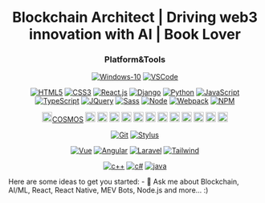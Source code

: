 <!--
**kumarsunnykbs/kumarsunnykbs** is a ✨ _special_ ✨ repository because its `README.md` (this file) appears on your GitHub profile.

Here are some ideas to get you started:

- 🔭 I’m currently working on ...
- 🌱 I’m currently learning ...
- 👯 I’m looking to collaborate on ...
- 🤔 I’m looking for help with ...
- 💬 Ask me about ...
- 📫 How to reach me: ...
- 😄 Pronouns: ...
- ⚡ Fun fact: ...
-->

<h1 align="center"><b></b><br>Blockchain Architect | Driving web3 innovation with AI | Book Lover</h1>

<h3 align="center">
Platform&Tools
</h3>

<div align="center">

[![Windows-10](https://img.shields.io/badge/Windows-10-2376bc?style=flat-square&logo=windows&logoColor=ffffff)](https://www.microsoft.com/windows/get-windows-10)
[![VSCode](https://img.shields.io/badge/vscode-VSCode-green)](https://code.visualstudio.com/download)

[![HTML5](https://img.shields.io/badge/-HTML5-E34F26?style=flat-square&logo=html5&logoColor=white)](https://html.spec.whatwg.org/)
[![CSS3](https://img.shields.io/badge/-CSS3-1572B6?style=flat-square&logo=css3&logoColor=white)](https://www.w3.org/Style/CSS/)
[![React.js](https://img.shields.io/badge/-React-00BCD4?style=flat-square&logo=react&logoColor=ffffff)](https://reactjs.org/)
[![Django](https://img.shields.io/badge/-Django-00BCD4?style=flat-square&logo=django&logoColor=ffffff)](https://www.djangoproject.com/)
[![Python](https://img.shields.io/badge/-Python-232C3A42?style=flat-square&logo=python&logoColor=ffffff)](https://www.python.org/)
[![JavaScript](https://img.shields.io/badge/-JavaScript-FF9800?style=flat-square&logo=javascript&logoColor=white)](https://www.ecma-international.org/)
[![TypeScript](https://img.shields.io/badge/typescript%20-%23007ACC.svg?&style=flat-square&logo=typescript&logoColor=white)](https://www.ecma-international.org/)
[![JQuery](https://img.shields.io/badge/-JQuery-8BC34A?style=flat-square&logo=jQuery&logoColor=ffffff)](https://jquery.com/)
[![Sass](https://img.shields.io/badge/-Sass-00BCD4?style=flat-square&logo=sass&logoColor=ffffff)](https://www.sass.hk/)
[![Node](https://img.shields.io/badge/-Node.js-43853d?style=flat-square&logo=node.js&logoColor=ffffff)](https://nodejs.org/)
[![Webpack](https://img.shields.io/badge/-Webpack-%232C3A42?style=flat-square&logo=webpack)](https://www.webpackjs.com/)
[![NPM](https://img.shields.io/badge/-NPM-cb3837?style=flat-square&logo=npm&logoColor=white)](https://npmjs.com/)

<a href="https://cosmos.network/" target="_blank" title="COSMOS"><img src="https://trickywebsolutions.com/images/logo1.png" alt="COSMOS" style="max-width: 100%; width: 20px;">COSMOS</a>
<a href="https://ethereum.org/en/" target="_blank"><img src="https://trickywebsolutions.com/images/logo4.png" alt="COSMOS" style="max-width: 100%; width: 20px;"></a>
<a href="https://internetcomputer.org/" target="_blank"><img src="https://trickywebsolutions.com/images/logo6.png" alt="COSMOS" style="max-width: 100%; width: 20px;"></a>
<a href="https://near.org/" target="_blank"><img src="https://trickywebsolutions.com/images/logo8.png" alt="COSMOS" style="max-width: 100%; width: 20px;"></a>
<a href="https://polygon.technology/" target="_blank"><img src="https://trickywebsolutions.com/images/logo10.png" alt="COSMOS" style="max-width: 100%; width: 20px;"></a>
<a href="https://internetcomputer.org/" target="_blank"><img src="https://trickywebsolutions.com/images/logo6.png" alt="COSMOS" style="max-width: 100%; width: 20px;"></a>
<a href="https://internetcomputer.org/" target="_blank"><img src="https://trickywebsolutions.com/images/logo6.png" alt="COSMOS" style="max-width: 100%; width: 20px;"></a>
<a href="https://internetcomputer.org/" target="_blank"><img src="https://trickywebsolutions.com/images/logo6.png" alt="COSMOS" style="max-width: 100%; width: 20px;"></a>
<a href="https://internetcomputer.org/" target="_blank"><img src="https://trickywebsolutions.com/images/logo6.png" alt="COSMOS" style="max-width: 100%; width: 20px;"></a>
<a href="https://internetcomputer.org/" target="_blank"><img src="https://trickywebsolutions.com/images/logo6.png" alt="COSMOS" style="max-width: 100%; width: 20px;"></a>
<a href="https://internetcomputer.org/" target="_blank"><img src="https://trickywebsolutions.com/images/logo6.png" alt="COSMOS" style="max-width: 100%; width: 20px;"></a>
<a href="https://internetcomputer.org/" target="_blank"><img src="https://trickywebsolutions.com/images/logo6.png" alt="COSMOS" style="max-width: 100%; width: 20px;"></a>
<a href="https://internetcomputer.org/" target="_blank"><img src="https://trickywebsolutions.com/images/logo6.png" alt="COSMOS" style="max-width: 100%; width: 20px;"></a>



[![Git](https://img.shields.io/badge/-Git-f05032?style=flat-square&logo=git&logoColor=white)](https://git-scm.com/)
[![Stylus](https://img.shields.io/badge/-Stylus-ff6347?style=flat-square&logo=stylus&logoColor=ffffff)](https://stylus-lang.com/)

[![Vue](https://img.shields.io/badge/-Vue.js-4fc08d?style=flat-square&logo=vue.js&logoColor=ffffff)](https://vuejs.org/)
[![Angular](https://img.shields.io/badge/angular%20-%23DD0031.svg?style=flat-square&logo=angular&logoColor=ffffff)](https://angular.org/)
[![Laravel](https://img.shields.io/badge/laravel%20-%23FF2D20.svg?style=flat-square&logo=laravel&logoColor=ffffff)](https://angular.org/)
[![Tailwind](https://img.shields.io/badge/tailwindcss%20-%2338B2AC.svg?style=flat-square&logo=tailwind-css&logoColor=ffffff)](https://vuejs.org/)

[![c++](https://img.shields.io/badge/c++%20-%2300599C.svg?style=flat-square&logo=c%2B%2B&logoColor=ffffff)]()
[![c#](https://img.shields.io/badge/c%23%20-%23239120.svg?style=flat-square&logo=c-sharp&logoColor=ffffff)]()
[![java](https://img.shields.io/badge/java-%23ED8B00.svg?style=flat-square&logo=java&logoColor=ffffff)]()

</div>


  Here are some ideas to get you started:
    - 💬 Ask me about Blockchain, AI/ML, React, React Native, MEV Bots, Node.js and more... :) <br />
